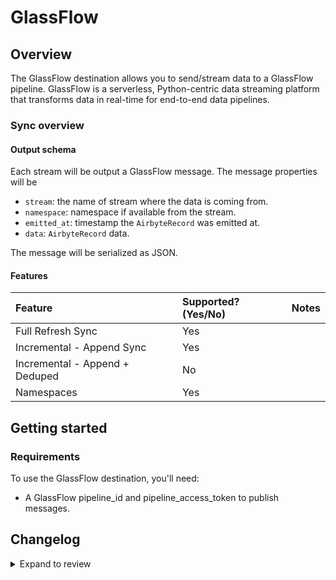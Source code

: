# GlassFlow

## Overview

The GlassFlow destination allows you to send/stream data to a GlassFlow pipeline. GlassFlow is 
a serverless, Python-centric data streaming platform that transforms data in real-time for 
end-to-end data pipelines.

### Sync overview

#### Output schema

Each stream will be output a GlassFlow message. The message properties will be

- `stream`: the name of stream where the data is coming from.
- `namespace`: namespace if available from the stream.
- `emitted_at`: timestamp the `AirbyteRecord` was emitted at.
- `data`: `AirbyteRecord` data.

The message will be serialized as JSON.

#### Features

| Feature                        | Supported?\(Yes/No\) | Notes |
| :----------------------------- | :------------------- | :---- |
| Full Refresh Sync              | Yes                  |       |
| Incremental - Append Sync      | Yes                  |       |
| Incremental - Append + Deduped | No                   |       |
| Namespaces                     | Yes                  |       |

## Getting started

### Requirements

To use the GlassFlow destination, you'll need:

- A GlassFlow pipeline_id and pipeline_access_token to publish messages.

## Changelog

<details>
  <summary>Expand to review</summary>

| Version | Date              | Pull Request                                              | Subject                                         |
|:--------|:------------------| :-------------------------------------------------------- | :---------------------------------------------- |
| 0.1.4 | 2025-04-19 | [58260](https://github.com/airbytehq/airbyte/pull/58260) | Update dependencies |
| 0.1.3 | 2025-04-12 | [57645](https://github.com/airbytehq/airbyte/pull/57645) | Update dependencies |
| 0.1.2 | 2025-04-05 | [57127](https://github.com/airbytehq/airbyte/pull/57127) | Update dependencies |
| 0.1.1 | 2025-03-29 | [56578](https://github.com/airbytehq/airbyte/pull/56578) | Update dependencies |
| 0.1.0   | September 01, 2024 | [\#7560](https://github.com/airbytehq/airbyte/pull/7560)  | Initial release                                 |

</details>
